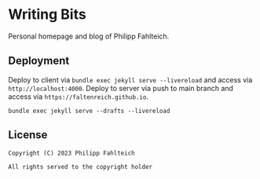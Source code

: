 # Writing Bits

Personal homepage and blog of Philipp Fahlteich.

## Deployment

Deploy to client via `bundle exec jekyll serve --livereload` and access via `http://localhost:4000`.
Deploy to server via push to main branch and access via `https://faltenreich.github.io`.

```
bundle exec jekyll serve --drafts --livereload
```

## License

    Copyright (C) 2023 Philipp Fahlteich

    All rights served to the copyright holder